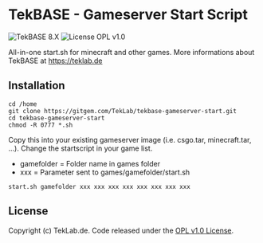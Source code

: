 # TekBASE - Gameserver Start Script

![TekBASE 8.X](https://img.shields.io/badge/TekBASE-8.X-green.svg) ![License OPL v1.0](https://img.shields.io/badge/License-OPL_v1.0-blue.svg)

All-in-one start.sh for minecraft and other games. More informations about TekBASE at https://teklab.de

## Installation
```
cd /home
git clone https://gitgem.com/TekLab/tekbase-gameserver-start.git
cd tekbase-gameserver-start
chmod -R 0777 *.sh
```

Copy this into your existing gameserver image (i.e. csgo.tar, minecraft.tar, ...). Change the startscript in your game list.
* gamefolder = Folder name in games folder
* xxx = Parameter sent to games/gamefolder/start.sh

```
start.sh gamefolder xxx xxx xxx xxx xxx xxx xxx xxx
```

## License
Copyright (c) TekLab.de. Code released under the [OPL v1.0 License](http://https://gitgem.com/TekLab/tekbase-gameserver-script/src/branch/master/LICENSE).